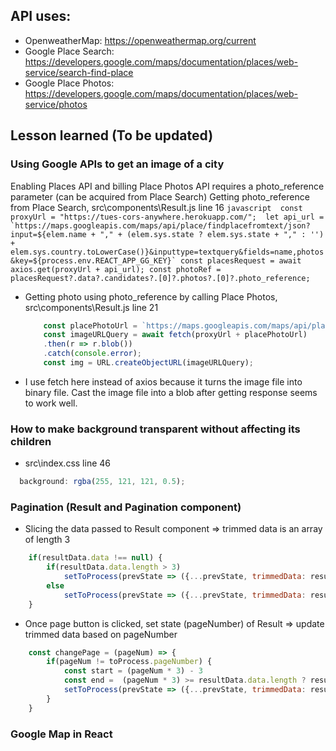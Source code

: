## API uses: 
* OpenweatherMap: https://openweathermap.org/current 
* Google Place Search: https://developers.google.com/maps/documentation/places/web-service/search-find-place
* Google Place Photos: https://developers.google.com/maps/documentation/places/web-service/photos

## Lesson learned (To be updated)
### Using Google APIs to get an image of a city
Enabling Places API and billing 
Place Photos API requires a photo_reference parameter (can be acquired from Place Search)
Getting photo_reference from Place Search, src\components\Result.js line 16
    ```javascript 
        const proxyUrl = "https://tues-cors-anywhere.herokuapp.com/"; 
        let api_url = `https://maps.googleapis.com/maps/api/place/findplacefromtext/json?input=${elem.name + "," + (elem.sys.state ? elem.sys.state + "," : '') + elem.sys.country.toLowerCase()}&inputtype=textquery&fields=name,photos&key=${process.env.REACT_APP_GG_KEY}`
        const placesRequest = await axios.get(proxyUrl + api_url);
        const photoRef = placesRequest?.data?.candidates?.[0]?.photos?.[0]?.photo_reference;
    ```
* Getting photo using photo_reference by calling Place Photos, src\components\Result.js line 21
    ```javascript 
        const placePhotoUrl = `https://maps.googleapis.com/maps/api/place/photo?photoreference=${photoRef}&key=${process.env.REACT_APP_GG_KEY}&maxwidth=700&maxheight=700`;
        const imageURLQuery = await fetch(proxyUrl + placePhotoUrl)
        .then(r => r.blob())
        .catch(console.error);
        const img = URL.createObjectURL(imageURLQuery); 
    ```
* I use fetch here instead of axios because it turns the image file into binary file. Cast the image file into a blob after getting response seems to work well. 
### How to make background transparent without affecting its children
* src\index.css line 46
```javascript 
  background: rgba(255, 121, 121, 0.5);
```
### Pagination (Result and Pagination component)
* Slicing the data passed to Result component => trimmed data is an array of length 3 
```javascript 
    if(resultData.data !== null) {
        if(resultData.data.length > 3) 
            setToProcess(prevState => ({...prevState, trimmedData: resultData.data.slice(0,3), pageNumber: 1, totalPage: Math.ceil(resultData.data.length / 3)}));
        else
            setToProcess(prevState => ({...prevState, trimmedData: resultData.data, pageNumber: 1, totalPage: 1}));
    }
```
* Once page button is clicked, set state (pageNumber) of Result => update trimmed data based on pageNumber 
```javascript 
    const changePage = (pageNum) => {
        if(pageNum != toProcess.pageNumber) {
            const start = (pageNum * 3) - 3
            const end =  (pageNum * 3) >= resultData.data.length ? resultData.data.length : (pageNum * 3) % resultData.data.length;
            setToProcess(prevState => ({...prevState, trimmedData: resultData.data.slice(start, end), pageNumber: pageNum}));
        }
    }
```
### Google Map in React

<!-- # Getting Started with Create React App

This project was bootstrapped with [Create React App](https://github.com/facebook/create-react-app).

## Available Scripts

In the project directory, you can run:

### `npm start`

Runs the app in the development mode.\
Open [http://localhost:3000](http://localhost:3000) to view it in the browser.

The page will reload if you make edits.\
You will also see any lint errors in the console.

### `npm test`

Launches the test runner in the interactive watch mode.\
See the section about [running tests](https://facebook.github.io/create-react-app/docs/running-tests) for more information.

### `npm run build`

Builds the app for production to the `build` folder.\
It correctly bundles React in production mode and optimizes the build for the best performance.

The build is minified and the filenames include the hashes.\
Your app is ready to be deployed!

See the section about [deployment](https://facebook.github.io/create-react-app/docs/deployment) for more information.

### `npm run eject`

**Note: this is a one-way operation. Once you `eject`, you can’t go back!**

If you aren’t satisfied with the build tool and configuration choices, you can `eject` at any time. This command will remove the single build dependency from your project.

Instead, it will copy all the configuration files and the transitive dependencies (webpack, Babel, ESLint, etc) right into your project so you have full control over them. All of the commands except `eject` will still work, but they will point to the copied scripts so you can tweak them. At this point you’re on your own.

You don’t have to ever use `eject`. The curated feature set is suitable for small and middle deployments, and you shouldn’t feel obligated to use this feature. However we understand that this tool wouldn’t be useful if you couldn’t customize it when you are ready for it.

## Learn More

You can learn more in the [Create React App documentation](https://facebook.github.io/create-react-app/docs/getting-started).

To learn React, check out the [React documentation](https://reactjs.org/).

### Code Splitting

This section has moved here: [https://facebook.github.io/create-react-app/docs/code-splitting](https://facebook.github.io/create-react-app/docs/code-splitting)

### Analyzing the Bundle Size

This section has moved here: [https://facebook.github.io/create-react-app/docs/analyzing-the-bundle-size](https://facebook.github.io/create-react-app/docs/analyzing-the-bundle-size)

### Making a Progressive Web App

This section has moved here: [https://facebook.github.io/create-react-app/docs/making-a-progressive-web-app](https://facebook.github.io/create-react-app/docs/making-a-progressive-web-app)

### Advanced Configuration

This section has moved here: [https://facebook.github.io/create-react-app/docs/advanced-configuration](https://facebook.github.io/create-react-app/docs/advanced-configuration)

### Deployment

This section has moved here: [https://facebook.github.io/create-react-app/docs/deployment](https://facebook.github.io/create-react-app/docs/deployment)

### `npm run build` fails to minify

This section has moved here: [https://facebook.github.io/create-react-app/docs/troubleshooting#npm-run-build-fails-to-minify](https://facebook.github.io/create-react-app/docs/troubleshooting#npm-run-build-fails-to-minify) -->


